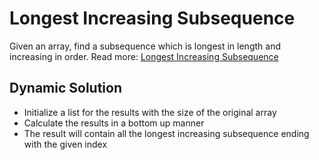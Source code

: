 # Longest Increasing Subsequence
 Given an array, find a subsequence which is longest in length and increasing in order.
 Read more: [Longest Increasing Subsequence](https://en.wikipedia.org/wiki/Longest_increasing_subsequence)
 
## Dynamic Solution
- Initialize a list for the results with the size of the original array
- Calculate the results in a bottom up manner
- The result will contain all the longest increasing subsequence ending with the given index